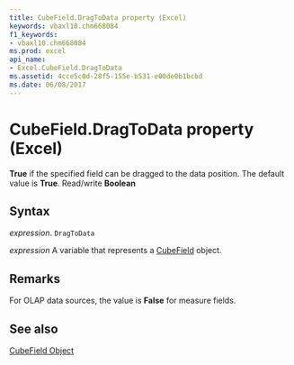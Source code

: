 ```yaml
---
title: CubeField.DragToData property (Excel)
keywords: vbaxl10.chm668084
f1_keywords:
- vbaxl10.chm668084
ms.prod: excel
api_name:
- Excel.CubeField.DragToData
ms.assetid: 4cce5c0d-28f5-155e-b531-e00de0b1bcbd
ms.date: 06/08/2017
---
```



# CubeField.DragToData property (Excel)

 **True** if the specified field can be dragged to the data position. The default value is **True**. Read/write **Boolean**


## Syntax

_expression_. `DragToData`

_expression_ A variable that represents a [CubeField](Excel.CubeField.md) object.


## Remarks

For OLAP data sources, the value is  **False** for measure fields.


## See also


[CubeField Object](Excel.CubeField.md)

